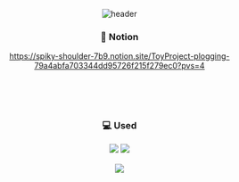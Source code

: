 <div align="center">
  
![header](https://capsule-render.vercel.app/api?type=transparent&color=auto&height=200&section=header&text=PloggingApplication&fontSize=70&animation=fadeIn&fontColor=13aa52)


### 🔗 Notion
https://spiky-shoulder-7b9.notion.site/ToyProject-plogging-79a4abfa703344dd95726f215f279ec0?pvs=4

<br/><br/><br/>

### 💻 Used
<img src="https://img.shields.io/badge/REACT-61DAFB?style=for-the-badge&logo=react&logoColor=white"/>
<img src="https://img.shields.io/badge/TYPESCRIPT-3178C6?style=for-the-badge&logo=typescript&logoColor=white"/>

<br/>
<br/>


<img src="https://file.notion.so/f/s/b5289c33-104f-4ae9-8f3b-d91aea566d4f/Untitled.png?id=1584d0e9-9846-44ce-a37f-f5a6aadb96a8&table=block&spaceId=85a23896-6a67-448a-9b36-493108acf74e&expirationTimestamp=1694872800000&signature=-R507RjHbE7OLoj6Wzs9NNkE5LbJd7PgaMEvI_hac9A&downloadName=Untitled.png"/>

</div>
